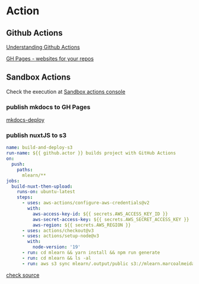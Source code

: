 # Action

## Github Actions

[Understanding Github Actions](https://docs.github.com/en/actions/learn-github-actions/understanding-github-actions)

[GH Pages - websites for your repos](https://pages.github.com/)

## Sandbox Actions

Check the execution at [Sandbox actions console](https://github.com/MarcoAAlmeida/sandbox/actions)


### publish mkdocs to GH Pages

[mkdocs-deploy](https://github.com/mhausenblas/mkdocs-deploy-gh-pages)

### publish nuxtJS to s3

```yaml
name: build-and-deploy-s3
run-name: ${{ github.actor }} builds project with GitHub Actions
on:
  push:
    paths:
      mlearn/**
jobs:
  build-nuxt-then-upload:
    runs-on: ubuntu-latest
    steps:
      - uses: aws-actions/configure-aws-credentials@v2
        with:
          aws-access-key-id: ${{ secrets.AWS_ACCESS_KEY_ID }}
          aws-secret-access-key: ${{ secrets.AWS_SECRET_ACCESS_KEY }}
          aws-region: ${{ secrets.AWS_REGION }}
      - uses: actions/checkout@v3
      - uses: actions/setup-node@v3
        with:
          node-version: '19'
      - run: cd mlearn && yarn install && npm run generate
      - run: cd mlearn && ls -al
      - run: aws s3 sync mlearn/.output/public s3://mlearn.marcoalmeida.dev.br -
```
[check source](https://github.com/MarcoAAlmeida/sandbox/blob/main/.github/workflows/build-and-deploy-s3.yml)